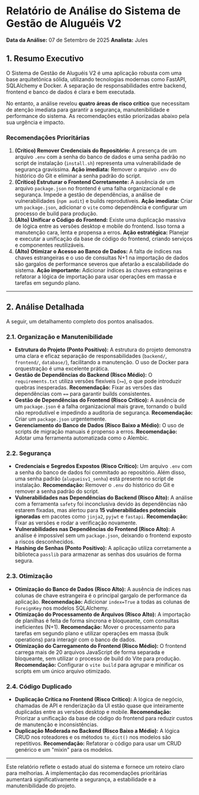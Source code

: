 # Relatório de Análise do Sistema de Gestão de Aluguéis V2

**Data da Análise:** 07 de Setembro de 2025
**Analista:** Jules

## 1. Resumo Executivo

O Sistema de Gestão de Aluguéis V2 é uma aplicação robusta com uma base arquitetônica sólida, utilizando tecnologias modernas como FastAPI, SQLAlchemy e Docker. A separação de responsabilidades entre backend, frontend e banco de dados é clara e bem executada.

No entanto, a análise revelou **quatro áreas de risco crítico** que necessitam de atenção imediata para garantir a segurança, manutenibilidade e performance do sistema. As recomendações estão priorizadas abaixo pela sua urgência e impacto.

### Recomendações Prioritárias

1.  **(Crítico) Remover Credenciais do Repositório:** A presença de um arquivo `.env` com a senha do banco de dados e uma senha padrão no script de instalação (`install.sh`) representa uma vulnerabilidade de segurança gravíssima. **Ação imediata:** Remover o arquivo `.env` do histórico do Git e eliminar a senha padrão do script.
2.  **(Crítico) Estruturar o Frontend Corretamente:** A ausência de um arquivo `package.json` no frontend é uma falha organizacional e de segurança. Impede a gestão de dependências, a análise de vulnerabilidades (`npm audit`) e builds reprodutíveis. **Ação imediata:** Criar um `package.json`, adicionar o `vite` como dependência e configurar um processo de build para produção.
3.  **(Alto) Unificar o Código do Frontend:** Existe uma duplicação massiva de lógica entre as versões desktop e mobile do frontend. Isso torna a manutenção cara, lenta e propensa a erros. **Ação estratégica:** Planejar e executar a unificação da base de código do frontend, criando serviços e componentes reutilizáveis.
4.  **(Alto) Otimizar o Acesso ao Banco de Dados:** A falta de índices nas chaves estrangeiras e o uso de consultas N+1 na importação de dados são gargalos de performance severos que afetarão a escalabilidade do sistema. **Ação importante:** Adicionar índices às chaves estrangeiras e refatorar a lógica de importação para usar operações em massa e tarefas em segundo plano.

---

## 2. Análise Detalhada

A seguir, um detalhamento completo dos pontos analisados.

### 2.1. Organização e Manutenibilidade

*   **Estrutura do Projeto (Ponto Positivo):** A estrutura do projeto demonstra uma clara e eficaz separação de responsabilidades (`backend/`, `frontend/`, `database/`), facilitando a manutenção. O uso de Docker para orquestração é uma excelente prática.
*   **Gestão de Dependências do Backend (Risco Médio):** O `requirements.txt` utiliza versões flexíveis (`>=`), o que pode introduzir quebras inesperadas. **Recomendação:** Fixar as versões das dependências com `==` para garantir builds consistentes.
*   **Gestão de Dependências do Frontend (Risco Crítico):** A ausência de um `package.json` é a falha organizacional mais grave, tornando o build não reprodutível e impedindo a auditoria de segurança. **Recomendação:** Criar um `package.json` urgentemente.
*   **Gerenciamento do Banco de Dados (Risco Baixo a Médio):** O uso de scripts de migração manuais é propenso a erros. **Recomendação:** Adotar uma ferramenta automatizada como o Alembic.

### 2.2. Segurança

*   **Credenciais e Segredos Expostos (Risco Crítico):** Um arquivo `.env` com a senha do banco de dados foi commitado ao repositório. Além disso, uma senha padrão (`alugueisv1_senha`) está presente no script de instalação. **Recomendação:** Remover o `.env` do histórico do Git e remover a senha padrão do script.
*   **Vulnerabilidades nas Dependências do Backend (Risco Alto):** A análise com a ferramenta `safety` foi inconclusiva devido às dependências não estarem fixadas, mas alertou para **15 vulnerabilidades potenciais ignoradas** em pacotes como `jinja2`, `pyjwt` e `fastapi`. **Recomendação:** Fixar as versões e rodar a verificação novamente.
*   **Vulnerabilidades nas Dependências do Frontend (Risco Alto):** A análise é impossível sem um `package.json`, deixando o frontend exposto a riscos desconhecidos.
*   **Hashing de Senhas (Ponto Positivo):** A aplicação utiliza corretamente a biblioteca `passlib` para armazenar as senhas dos usuários de forma segura.

### 2.3. Otimização

*   **Otimização do Banco de Dados (Risco Alto):** A ausência de índices nas colunas de chave estrangeira é o principal gargalo de performance da aplicação. **Recomendação:** Adicionar `index=True` a todas as colunas de `ForeignKey` nos modelos SQLAlchemy.
*   **Otimização do Processamento de Arquivos (Risco Alto):** A importação de planilhas é feita de forma síncrona e bloqueante, com consultas ineficientes (N+1). **Recomendação:** Mover o processamento para tarefas em segundo plano e utilizar operações em massa (bulk operations) para interagir com o banco de dados.
*   **Otimização do Carregamento do Frontend (Risco Médio):** O frontend carrega mais de 20 arquivos JavaScript de forma separada e bloqueante, sem utilizar o processo de build do Vite para produção. **Recomendação:** Configurar o `vite build` para agrupar e minificar os scripts em um único arquivo otimizado.

### 2.4. Código Duplicado

*   **Duplicação Crítica no Frontend (Risco Crítico):** A lógica de negócio, chamadas de API e renderização da UI estão quase que inteiramente duplicadas entre as versões desktop e mobile. **Recomendação:** Priorizar a unificação da base de código do frontend para reduzir custos de manutenção e inconsistências.
*   **Duplicação Moderada no Backend (Risco Baixo a Médio):** A lógica CRUD nos roteadores e os métodos `to_dict()` nos modelos são repetitivos. **Recomendação:** Refatorar o código para usar um CRUD genérico e um "mixin" para os modelos.

---

Este relatório reflete o estado atual do sistema e fornece um roteiro claro para melhorias. A implementação das recomendações prioritárias aumentará significativamente a segurança, a estabilidade e a manutenibilidade do projeto.
